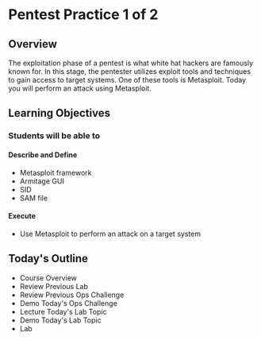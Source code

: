 # Pentest Practice 1 of 2

## Overview

The exploitation phase of a pentest is what white hat hackers are famously known for. In this stage, the pentester utilizes exploit tools and techniques to gain access to target systems. One of these tools is Metasploit. Today you will perform an attack using Metasploit.

## Learning Objectives

### Students will be able to

#### Describe and Define

- Metasploit framework
- Armitage GUI
- SID
- SAM file

#### Execute

- Use Metasploit to perform an attack on a target system

## Today's Outline

- Course Overview
- Review Previous Lab
- Review Previous Ops Challenge
- Demo Today's Ops Challenge
- Lecture Today's Lab Topic
- Demo Today's Lab Topic
- Lab
